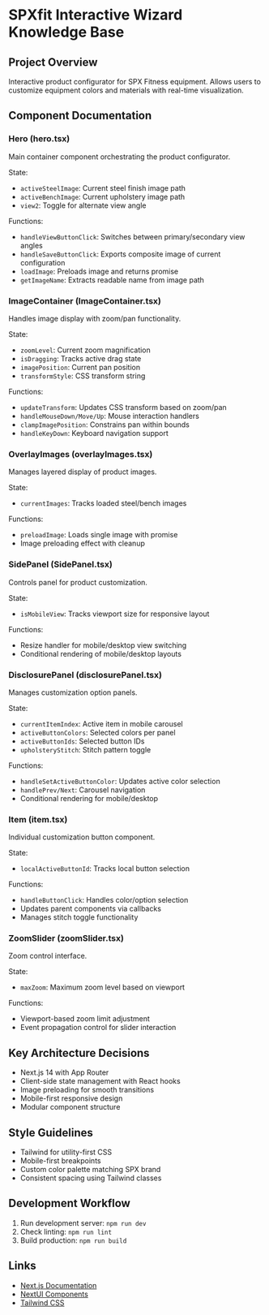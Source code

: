 # SPXfit Interactive Wizard Knowledge Base

## Project Overview
Interactive product configurator for SPX Fitness equipment. Allows users to customize equipment colors and materials with real-time visualization.

## Component Documentation

### Hero (hero.tsx)
Main container component orchestrating the product configurator.

State:
- `activeSteelImage`: Current steel finish image path
- `activeBenchImage`: Current upholstery image path
- `view2`: Toggle for alternate view angle

Functions:
- `handleViewButtonClick`: Switches between primary/secondary view angles
- `handleSaveButtonClick`: Exports composite image of current configuration
- `loadImage`: Preloads image and returns promise
- `getImageName`: Extracts readable name from image path

### ImageContainer (ImageContainer.tsx)
Handles image display with zoom/pan functionality.

State:
- `zoomLevel`: Current zoom magnification
- `isDragging`: Tracks active drag state
- `imagePosition`: Current pan position
- `transformStyle`: CSS transform string

Functions:
- `updateTransform`: Updates CSS transform based on zoom/pan
- `handleMouseDown/Move/Up`: Mouse interaction handlers
- `clampImagePosition`: Constrains pan within bounds
- `handleKeyDown`: Keyboard navigation support

### OverlayImages (overlayImages.tsx)
Manages layered display of product images.

State:
- `currentImages`: Tracks loaded steel/bench images

Functions:
- `preloadImage`: Loads single image with promise
- Image preloading effect with cleanup

### SidePanel (SidePanel.tsx)
Controls panel for product customization.

State:
- `isMobileView`: Tracks viewport size for responsive layout

Functions:
- Resize handler for mobile/desktop view switching
- Conditional rendering of mobile/desktop layouts

### DisclosurePanel (disclosurePanel.tsx)
Manages customization option panels.

State:
- `currentItemIndex`: Active item in mobile carousel
- `activeButtonColors`: Selected colors per panel
- `activeButtonIds`: Selected button IDs
- `upholsteryStitch`: Stitch pattern toggle

Functions:
- `handleSetActiveButtonColor`: Updates active color selection
- `handlePrev/Next`: Carousel navigation
- Conditional rendering for mobile/desktop

### Item (item.tsx)
Individual customization button component.

State:
- `localActiveButtonId`: Tracks local button selection

Functions:
- `handleButtonClick`: Handles color/option selection
- Updates parent components via callbacks
- Manages stitch toggle functionality

### ZoomSlider (zoomSlider.tsx)
Zoom control interface.

State:
- `maxZoom`: Maximum zoom level based on viewport

Functions:
- Viewport-based zoom limit adjustment
- Event propagation control for slider interaction

## Key Architecture Decisions
- Next.js 14 with App Router
- Client-side state management with React hooks
- Image preloading for smooth transitions
- Mobile-first responsive design
- Modular component structure

## Style Guidelines
- Tailwind for utility-first CSS
- Mobile-first breakpoints
- Custom color palette matching SPX brand
- Consistent spacing using Tailwind classes

## Development Workflow
1. Run development server: `npm run dev`
2. Check linting: `npm run lint`
3. Build production: `npm run build`

## Links
- [Next.js Documentation](https://nextjs.org/docs)
- [NextUI Components](https://nextui.org/)
- [Tailwind CSS](https://tailwindcss.com/)
